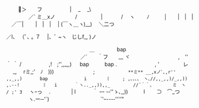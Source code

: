 
　　      🌸＞　　フ
　　　　　| 　_　 _\   
　 　　　／` ミ＿xノ 
　　 　 /　　　 　 |
　　　 /　 ヽ　　 ﾉ
　 　 │　　|　|　|
　／￣|　　 |　|　|
　| (￣ヽ＿_ヽ_)__) 
　＼二つ
  
  ／l、 
（ﾟ､ ｡ ７
⠀ |、ﾞ ~ヽ
  じしf_, )ノ

　　　　　　　　　　　　　　　　＿ 　　　　bap
　　　　　　　　 　　　　　　／´　　｀フ　　__ ヾ
　　　　　　　　　,　'' ｀ ｀ / 　　　　　,!　;'',,_,,) 　 bap　　　bap
.　　　　　　　 , ' 　　　　 レ 　 _,　 rミ,;'　ﾉ　)))
　　　　　　　 ; 　 　 　 　 　`**ミ** __,xノﾞ､,r''　 ,,_,,)　　　　bap
　　　 　　　　i　 　　　ﾐ　　　; ,､､､、　ヽ､//,,_,,)/_,,))
　　　 　　,.-‐! 　 　 　 ﾐ　　i　　　　｀ヽ.._,,)),,_
　　 　　//´｀｀､　　　　 ミ　ヽ　　　　 / ;' 3　 `ヽｰっ　
.　　　　| l　　 　｀ ｰｰ -‐''ゝ､,,))　　　l　　 ⊃　⌒_つ
　　　 　ヽ.ー─'´) 　 　　 　　　　　　`'ｰ---‐''''" 　　　　　　　


